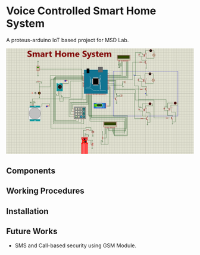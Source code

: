 # Voice Controlled Smart Home System
A proteus-arduino IoT based project for MSD Lab.</br>

   ![Project](Project.png)

## Components

## Working Procedures

## Installation

## Future Works
   - SMS and Call-based security using GSM Module.

